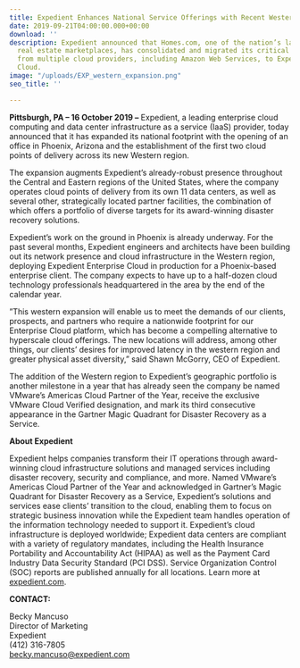 ```yaml
---
title: Expedient Enhances National Service Offerings with Recent Western Expansion
date: 2019-09-21T04:00:00.000+00:00
download: ''
description: Expedient announced that Homes.com, one of the nation’s largest online
  real estate marketplaces, has consolidated and migrated its critical business applications
  from multiple cloud providers, including Amazon Web Services, to Expedient’s Enterprise
  Cloud.
image: "/uploads/EXP_western_expansion.png"
seo_title: ''

---
```

**Pittsburgh, PA – 16 October 2019 –** Expedient, a leading enterprise cloud computing and data center infrastructure as a service (IaaS) provider, today announced that it has expanded its national footprint with the opening of an office in Phoenix, Arizona and the establishment of the first two cloud points of delivery across its new Western region.

The expansion augments Expedient’s already-robust presence throughout the Central and Eastern regions of the United States, where the company operates cloud points of delivery from its own 11 data centers, as well as several other, strategically located partner facilities, the combination of which offers a portfolio of diverse targets for its award-winning disaster recovery solutions.

Expedient’s work on the ground in Phoenix is already underway. For the past several months, Expedient engineers and architects have been building out its network presence and cloud infrastructure in the Western region, deploying Expedient Enterprise Cloud in production for a Phoenix-based enterprise client. The company expects to have up to a half-dozen cloud technology professionals headquartered in the area by the end of the calendar year.

”This western expansion will enable us to meet the demands of our clients, prospects, and partners who require a nationwide footprint for our Enterprise Cloud platform, which has become a compelling alternative to hyperscale cloud offerings. The new locations will address, among other things, our clients’ desires for improved latency in the western region and greater physical asset diversity,” said Shawn McGorry, CEO of Expedient.

The addition of the Western region to Expedient’s geographic portfolio is another milestone in a year that has already seen the company be named VMware’s Americas Cloud Partner of the Year, receive the exclusive VMware Cloud Verified designation, and mark its third consecutive appearance in the Gartner Magic Quadrant for Disaster Recovery as a Service.

**About Expedient**

Expedient helps companies transform their IT operations through award-winning cloud infrastructure solutions and managed services including disaster recovery, security and compliance, and more. Named VMware’s Americas Cloud Partner of the Year and acknowledged in Gartner’s Magic Quadrant for Disaster Recovery as a Service, Expedient’s solutions and services ease clients’ transition to the cloud, enabling them to focus on strategic business innovation while the Expedient team handles operation of the information technology needed to support it. Expedient’s cloud infrastructure is deployed worldwide; Expedient data centers are compliant with a variety of regulatory mandates, including the Health Insurance Portability and Accountability Act (HIPAA) as well as the Payment Card Industry Data Security Standard (PCI DSS). Service Organization Control (SOC) reports are published annually for all locations. Learn more at [expedient.com](http://www.expedient.com/).

**CONTACT:**

Becky Mancuso  
Director of Marketing  
Expedient  
(412) 316-7805  
[becky.mancuso@expedient.com](mailto:becky.mancuso@expedient.com)